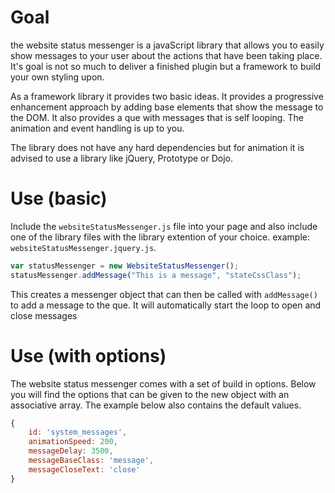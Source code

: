 # Goal
the website status messenger is a javaScript library that allows you to easily show messages to your user about the actions that have been taking place. It's goal is not so much to deliver a finished plugin but a framework to build your own styling upon.

As a framework library it provides two basic ideas. It provides a progressive enhancement approach by adding base elements that show the message to the DOM. It also provides a que with messages that is self looping. The animation and event handling is up to you.

The library does not have any hard dependencies but for animation it is advised to use a library like jQuery, Prototype or Dojo.

# Use (basic)
Include the `websiteStatusMessenger.js` file into your page and also include one of the library files with the library extention of your choice. example: `websiteStatusMessenger.jquery.js`.

```javascript
var statusMessenger = new WebsiteStatusMessenger();
statusMessenger.addMessage("This is a message", "stateCssClass");
```

This creates a messenger object that can then be called with `addMessage()` to add a message to the que. It will automatically start the loop to open and close messages

# Use (with options)
The website status messenger comes with a set of build in options. Below you will find the options that can be given to the new object with an associative array. The example below also contains the default values.

```javascript
{
    id: 'system_messages',
    animationSpeed: 200,
    messageDelay: 3500,
    messageBaseClass: 'message',
    messageCloseText: 'close'
}
```